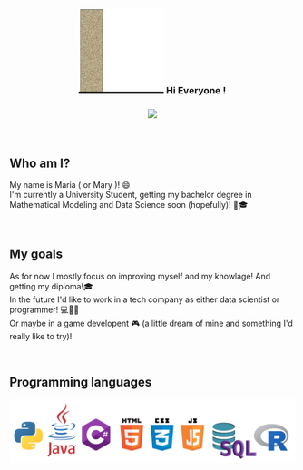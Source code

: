 <h3 align="center"> <img src="https://github.com/malasie/malasie/blob/main/hi.gif" width="150px">    Hi Everyone !  </h3>
<h3 align="center"> <img src="https://capsule-render.vercel.app/api?type=rect&color=gradient&height=1.5"> </h3></br>
<h2> Who am I? </h2>
<p> My name is Maria ( or Mary )! 😄 </br>
I'm currently a University Student, getting my bachelor degree in Mathematical Modeling and Data Science soon (hopefully)!  💪🎓</p>
</br>
<h2> My goals </h2>
<p> As for now I mostly focus on improving myself and my knowlage! And getting my diploma!🎓</br> 
  In the future I'd like to work in a tech company as either data scientist or programmer! 💻👩‍💻</br> 
  Or maybe in a game developent 🎮 (a little dream of mine and something I'd really like to try)!  </p>
  </br>
  <h2> Programming languages </h2>
  <img src="https://github.com/malasie/malasie/blob/main/language.png"> 


<!--
**malasie/malasie** is a ✨ _special_ ✨ repository because its `README.md` (this file) appears on your GitHub profile.

Here are some ideas to get you started:

- 🔭 I’m currently working on ...
- 🌱 I’m currently learning ...
- 👯 I’m looking to collaborate on ...
- 🤔 I’m looking for help with ...
- 💬 Ask me about ...
- 📫 How to reach me: ...
- 😄 Pronouns: ...
- ⚡ Fun fact: ...
-->

